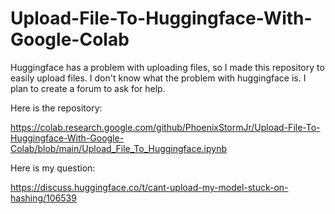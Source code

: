 # Upload-File-To-Huggingface-With-Google-Colab
Huggingface has a problem with uploading files, so I made this repository to easily upload files. I don't know what the problem with huggingface is. I plan to create a forum to ask for help.

Here is the repository:

https://colab.research.google.com/github/PhoenixStormJr/Upload-File-To-Huggingface-With-Google-Colab/blob/main/Upload_File_To_Huggingface.ipynb

Here is my question:

https://discuss.huggingface.co/t/cant-upload-my-model-stuck-on-hashing/106539
